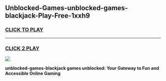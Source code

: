 
## Unblocked-Games-unblocked-games-blackjack-Play-Free-1xxh9
<h3>
<a href="https://premium76.site?title=unblocked-games-blackjack&ref=18A1">CLICK TO PLAY</a></h3>
<hr>

<h3>
<a href="https://premium76.site?title=unblocked-games-blackjack&ref=18A1">CLICK 2 PLAY</a>
  
</h3>

<a href="https://premium76.site?title=unblocked-games-blackjack&ref=18A1"><img src="https://clearcache.store/games.png"></a>


**unblocked-games-blackjack games unblocked: Your Gateway to Fun and Accessible Online Gaming**
